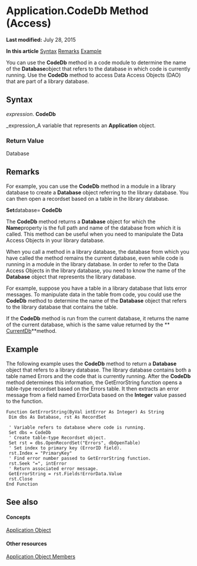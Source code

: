 
# Application.CodeDb Method (Access)

 **Last modified:** July 28, 2015

 **In this article**
 [Syntax](#sectionSection0)
 [Remarks](#sectionSection1)
 [Example](#sectionSection2)


You can use the  **CodeDb** method in a code module to determine the name of the **Database**object that refers to the database in which code is currently running. Use the  **CodeDb** method to access Data Access Objects (DAO) that are part of a library database.


## Syntax
<a name="sectionSection0"> </a>

 _expression_. **CodeDb**

 _expression_A variable that represents an  **Application** object.


### Return Value

Database


## Remarks
<a name="sectionSection1"> </a>

For example, you can use the  **CodeDb** method in a module in a library database to create a **Database** object referring to the library database. You can then open a recordset based on a table in the library database.

 **Set**database=  **CodeDb**

The  **CodeDb** method returns a **Database** object for which the **Name**property is the full path and name of the database from which it is called. This method can be useful when you need to manipulate the Data Access Objects in your library database.

When you call a method in a library database, the database from which you have called the method remains the current database, even while code is running in a module in the library database. In order to refer to the Data Access Objects in the library database, you need to know the name of the  **Database** object that represents the library database.

For example, suppose you have a table in a library database that lists error messages. To manipulate data in the table from code, you could use the  **CodeDb** method to determine the name of the **Database** object that refers to the library database that contains the table.

If the  **CodeDb** method is run from the current database, it returns the name of the current database, which is the same value returned by the ** [CurrentDb](defcf58f-7689-90e0-001c-ba5e7e87eb88.md)**method.


## Example
<a name="sectionSection2"> </a>

The following example uses the  **CodeDb** method to return a **Database** object that refers to a library database. The library database contains both a table named Errors and the code that is currently running. After the **CodeDb** method determines this information, the GetErrorString function opens a table-type recordset based on the Errors table. It then extracts an error message from a field named ErrorData based on the **Integer** value passed to the function.


```
Function GetErrorString(ByVal intError As Integer) As String 
 Dim dbs As Database, rst As RecordSet 
 
 ' Variable refers to database where code is running. 
 Set dbs = CodeDb 
 ' Create table-type Recordset object. 
 Set rst = dbs.OpenRecordSet("Errors", dbOpenTable) 
 ' Set index to primary key (ErrorID field). 
 rst.Index = "PrimaryKey" 
 ' Find error number passed to GetErrorString function. 
 rst.Seek "=", intError 
 ' Return associated error message. 
 GetErrorString = rst.Fields!ErrorData.Value 
 rst.Close 
End Function
```


## See also
<a name="sectionSection2"> </a>


#### Concepts


 [Application Object](aefb0713-97e6-e2c7-e530-8fd2e1316a55.md)
#### Other resources


 [Application Object Members](3ab5276c-d52a-72a9-244c-ec92ead48811.md)
